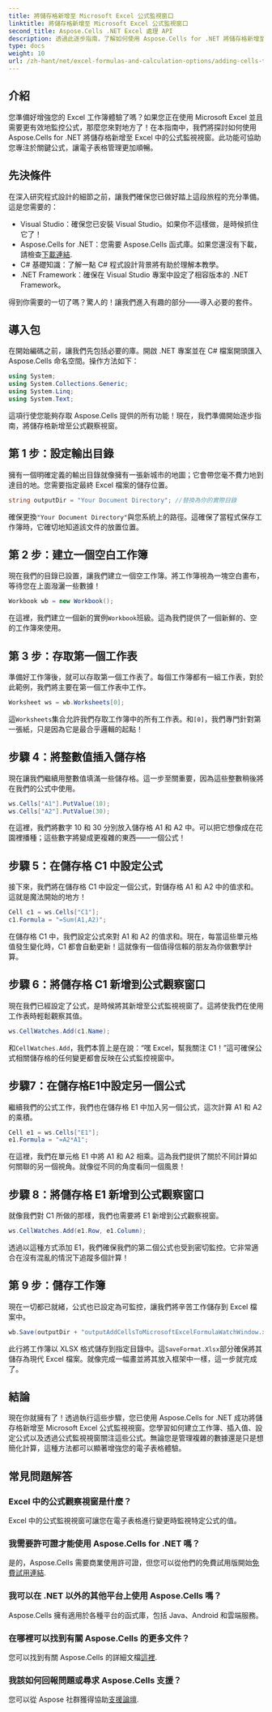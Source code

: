 ```yaml
---
title: 將儲存格新增至 Microsoft Excel 公式監視窗口
linktitle: 將儲存格新增至 Microsoft Excel 公式監視窗口
second_title: Aspose.Cells .NET Excel 處理 API
description: 透過此逐步指南，了解如何使用 Aspose.Cells for .NET 將儲存格新增至 Excel 公式監視視窗。它簡單而高效。
type: docs
weight: 10
url: /zh-hant/net/excel-formulas-and-calculation-options/adding-cells-to-microsoft-excel-formula-watch-window/
---
```

## 介紹

您準備好增強您的 Excel 工作簿體驗了嗎？如果您正在使用 Microsoft Excel 並且需要更有效地監控公式，那麼您來對地方了！在本指南中，我們將探討如何使用 Aspose.Cells for .NET 將儲存格新增至 Excel 中的公式監視視窗。此功能可協助您專注於關鍵公式，讓電子表格管理更加順暢。

## 先決條件

在深入研究程式設計的細節之前，讓我們確保您已做好踏上這段旅程的充分準備。這是您需要的：

- Visual Studio：確保您已安裝 Visual Studio。如果你不這樣做，是時候抓住它了！
- Aspose.Cells for .NET：您需要 Aspose.Cells 函式庫。如果您還沒有下載，請檢查[下載連結](https://releases.aspose.com/cells/net/).
- C# 基礎知識：了解一點 C# 程式設計背景將有助於理解本教學。
- .NET Framework：確保在 Visual Studio 專案中設定了相容版本的 .NET Framework。

得到你需要的一切了嗎？驚人的！讓我們進入有趣的部分——導入必要的套件。

## 導入包

在開始編碼之前，讓我們先包括必要的庫。開啟 .NET 專案並在 C# 檔案開頭匯入 Aspose.Cells 命名空間。操作方法如下：

```csharp
using System;
using System.Collections.Generic;
using System.Linq;
using System.Text;
```

這項行使您能夠存取 Aspose.Cells 提供的所有功能！現在，我們準備開始逐步指南，將儲存格新增至公式觀察視窗。

## 第 1 步：設定輸出目錄

擁有一個明確定義的輸出目錄就像擁有一張新城市的地圖；它會帶您毫不費力地到達目的地。您需要指定最終 Excel 檔案的儲存位置。

```csharp
string outputDir = "Your Document Directory"; //替換為你的實際目錄
```

確保更換`"Your Document Directory"`與您系統上的路徑。這確保了當程式保存工作簿時，它確切地知道該文件的放置位置。

## 第 2 步：建立一個空白工作簿

現在我們的目錄已設置，讓我們建立一個空工作簿。將工作簿視為一塊空白畫布，等待您在上面潑灑一些數據！

```csharp
Workbook wb = new Workbook();
```

在這裡，我們建立一個新的實例`Workbook`班級。這為我們提供了一個新鮮的、空的工作簿來使用。 

## 第 3 步：存取第一個工作表

準備好工作簿後，就可以存取第一個工作表了。每個工作簿都有一組工作表，對於此範例，我們將主要在第一個工作表中工作。

```csharp
Worksheet ws = wb.Worksheets[0];
```

這`Worksheets`集合允許我們存取工作簿中的所有工作表。和`[0]`，我們專門針對第一張紙，只是因為它是最合乎邏輯的起點！

## 步驟 4：將整數值插入儲存格

現在讓我們繼續用整數值填滿一些儲存格。這一步至關重要，因為這些整數稍後將在我們的公式中使用。

```csharp
ws.Cells["A1"].PutValue(10);
ws.Cells["A2"].PutValue(30);
```

在這裡，我們將數字 10 和 30 分別放入儲存格 A1 和 A2 中。可以把它想像成在花園裡播種；這些數字將變成更複雜的東西——一個公式！ 

## 步驟 5：在儲存格 C1 中設定公式

接下來，我們將在儲存格 C1 中設定一個公式，對儲存格 A1 和 A2 中的值求和。這就是魔法開始的地方！

```csharp
Cell c1 = ws.Cells["C1"];
c1.Formula = "=Sum(A1,A2)";
```

在儲存格 C1 中，我們設定公式來對 A1 和 A2 的值求和。現在，每當這些單元格值發生變化時，C1 都會自動更新！這就像有一個值得信賴的朋友為你做數學計算。

## 步驟 6：將儲存格 C1 新增到公式觀察窗口

現在我們已經設定了公式，是時候將其新增至公式監視視窗了。這將使我們在使用工作表時輕鬆觀察其值。

```csharp
ws.CellWatches.Add(c1.Name);
```

和`CellWatches.Add`，我們本質上是在說：“嘿 Excel，幫我關注 C1！”這可確保公式相關儲存格的任何變更都會反映在公式監控視窗中。

## 步驟7：在儲存格E1中設定另一個公式

繼續我們的公式工作，我們也在儲存格 E1 中加入另一個公式，這次計算 A1 和 A2 的乘積。

```csharp
Cell e1 = ws.Cells["E1"];
e1.Formula = "=A2*A1";
```

在這裡，我們在單元格 E1 中將 A1 和 A2 相乘。這為我們提供了關於不同計算如何關聯的另一個視角。就像從不同的角度看同一個風景！

## 步驟 8：將儲存格 E1 新增到公式觀察窗口

就像我們對 C1 所做的那樣，我們也需要將 E1 新增到公式觀察視窗。

```csharp
ws.CellWatches.Add(e1.Row, e1.Column);
```

透過以這種方式添加 E1，我們確保我們的第二個公式也受到密切監控。它非常適合在沒有混亂的情況下追蹤多個計算！

## 第 9 步：儲存工作簿

現在一切都已就緒，公式也已設定為可監控，讓我們將辛苦工作儲存到 Excel 檔案中。

```csharp
wb.Save(outputDir + "outputAddCellsToMicrosoftExcelFormulaWatchWindow.xlsx", SaveFormat.Xlsx);
```

此行將工作簿以 XLSX 格式儲存到指定目錄中。這`SaveFormat.Xlsx`部分確保將其儲存為現代 Excel 檔案。就像完成一幅畫並將其放入框架中一樣，這一步就完成了。

## 結論

現在你就擁有了！透過執行這些步驟，您已使用 Aspose.Cells for .NET 成功將儲存格新增至 Microsoft Excel 公式監視視窗。您學習如何建立工作簿、插入值、設定公式以及透過公式監視視窗關注這些公式。無論您是管理複雜的數據還是只是想簡化計算，這種方法都可以顯著增強您的電子表格體驗。

## 常見問題解答

### Excel 中的公式觀察視窗是什麼？  
Excel 中的公式監視視窗可讓您在電子表格進行變更時監視特定公式的值。

### 我需要許可證才能使用 Aspose.Cells for .NET 嗎？  
是的，Aspose.Cells 需要商業使用許可證，但您可以從他們的免費試用版開始[免費試用連結](https://releases.aspose.com/).

### 我可以在 .NET 以外的其他平台上使用 Aspose.Cells 嗎？  
Aspose.Cells 擁有適用於各種平台的函式庫，包括 Java、Android 和雲端服務。

### 在哪裡可以找到有關 Aspose.Cells 的更多文件？  
您可以找到有關 Aspose.Cells 的詳細文檔[這裡](https://reference.aspose.com/cells/net/).

### 我該如何回報問題或尋求 Aspose.Cells 支援？  
您可以從 Aspose 社群獲得協助[支援論壇](https://forum.aspose.com/c/cells/9).
